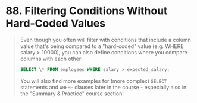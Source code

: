 # 88. Filtering Conditions Without Hard-Coded Values

> Even though you often will filter with conditions that include a column value that's being compared to a "hard-coded" value (e.g. WHERE salary > 10000), you can also define conditions where you compare columns with each other:
>
> ```sql
> SELECT \* FROM employees WHERE salary > expected_salary;
> ```
>
> You will also find more examples for (more complex) `SELECT` statements and `WHERE` clauses later in the course - especially also in the "Summary & Practice" course section!
